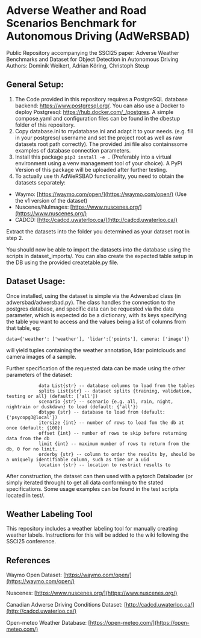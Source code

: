 # Adverse Weather and Road Scenarios Benchmark for Autonomous Driving (AdWeRSBAD)
Public Repository accompanying the SSCI25 paper:
Adverse Weather Benchmarks and Dataset for Object Detection in Autonomous Driving
Authors: Dominik Weikert, Adrian Köring, Christoph Steup

## General Setup:

1. The Code provided in this repository requires a PostgreSQL database backend: https://www.postgresql.org/. You can also use a Docker to deploy Postgresql: https://hub.docker.com/_/postgres. A simple compose.yaml and configuration files can be found in the  dbestup folder of this repository.
2. Copy database.ini to mydatabase.ini and adapt it to your needs. (e.g. fill in your postgresql username and set the project root as well as raw datasets root path correctly). The provided .ini file also containssome examples of database connection parameters.
3. Install this package `pip3 install -e .` (Preferably into a virtual environment using a venv management tool of your choice). A PyPi Version of this package will be uploaded after further testing.
4. To actually use th AdWeRSBAD functionality, you need to obtain the datasets separately:
 - Waymo: [https://waymo.com/open/](https://waymo.com/open/) (Use the v1 version of the dataset)
 - Nuscenes/NuImages: [https://www.nuscenes.org/](https://www.nuscenes.org/)
 - CADCD: [http://cadcd.uwaterloo.ca/](http://cadcd.uwaterloo.ca/)

Extract the datasets into the folder you determined as your dataset root in step 2.

You should now be able to import the datasets into the database using the scripts in dataset_imports/. You can also create the expected table setup in the DB using the provided createtable.py file.


## Dataset Usage:

Once installed, using the dataset is simple via the Adwersbad class (in adwersbad/adwersbad.py).
The class handles the connection to the postgres database, and specific data can be requested via the data parameter, which is expected do be a dictionary, with its keys specifying the table you want to access and the values being a list of columns from that table, eg:

`data={'weather': ['weather'], 'lidar':['points'], camera: ['image']}`

will yield tuples containing the weather annotation, lidar pointclouds and camera images of a sample.

Further specification of the requested data can be made using the other parameters of the dataset:

```
            data List{str} -- database columns to load from the tables
            splits List{str} -- dataset splits {training, validation, testing or all} (default: ['all'])
            scenario {str} -- scenario {e.g. all, rain, night, nightrain or duskdawn} to load (default: {'all'})
            dbtype {str} -- database to load from (default: {'psycopg3@local'})
            itersize {int} -- number of rows to load fom the db at once (default: {100})
            offset {int} -- number of rows to skip before returning data from the db
            limit {int} -- maximum number of rows to return from the db, 0 for no limit. 
            orderby {str} -- column to order the results by, should be a uniquely identifiable column, such as time or a uid
            location {str} -- location to restrict results to
```

After construction, the dataset can then used with a pytorch Dataloader (or simply iterated through) to get all data conforming to the stated specifications. Some usage examples can be found in the test scripts located in test/.



## Weather Labeling Tool

This repository includes a weather labeling tool for manually creating weather labels. Instructions for this will be added to the wiki following the SSCI25 conference.


## References

Waymo Open Dataset: [https://waymo.com/open/](https://waymo.com/open/)

Nuscenes: [https://www.nuscenes.org/](https://www.nuscenes.org/)

Canadian Adwerse Driving Conditions Dataset: [http://cadcd.uwaterloo.ca/](http://cadcd.uwaterloo.ca/)

Open-meteo Weather Database: [https://open-meteo.com/](https://open-meteo.com/)

